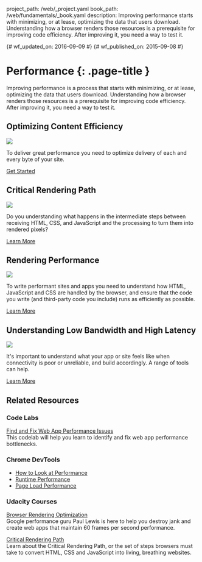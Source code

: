 project_path: /web/_project.yaml
book_path: /web/fundamentals/_book.yaml
description: Improving performance starts with minimizing, or at lease, optimizing the data that users download. Understanding how a browser renders those resources is a prerequisite for improving code efficiency. After improving it, you need a way to test it. 

{# wf_updated_on: 2016-09-09 #}
{# wf_published_on: 2015-09-08 #}

# Performance {: .page-title }

Improving performance is a process that starts with minimizing, or at lease, optimizing the data that users download. Understanding how a browser renders those resources is a prerequisite for improving code efficiency. After improving it, you need a way to test it. 

## Optimizing Content Efficiency

<img src="https://placehold.it/300x200" class="attempt-right">

To deliver great performance you need to optimize delivery of each and every byte of your site.

[Get Started](optimizing-content-efficiency/)

<div style="clear:both;"></div>

## Critical Rendering Path

<img src="https://placehold.it/300x200" class="attempt-right">

Do you understanding what happens in the intermediate steps between receiving HTML, CSS, and JavaScript and the processing to turn them into rendered pixels?

[Learn More](critical-rendering-path/)

<div style="clear:both;"></div>

## Rendering Performance

<img src="https://placehold.it/300x200" class="attempt-right">

To write performant sites and apps you need to understand how HTML, JavaScript and CSS are handled by the browser, and ensure that the code you write (and third-party code you include) runs as efficiently as possible.

[Learn More](rendering/)

<div style="clear:both;"></div>

## Understanding Low Bandwidth and High Latency

<img src="https://placehold.it/300x200" class="attempt-right">

It's important to understand what your app or site feels like when connectivity is poor or unreliable, and build accordingly. A range of tools can help.

[Learn More](poor-connectivity/)

<div style="clear:both;"></div>


## Related Resources

### Code Labs

[Find and Fix Web App Performance Issues](/web/fundamentals/getting-started/codelabs/web-perf/) <br>
This codelab will help you learn to identify and fix web app performance bottlenecks.

### Chrome DevTools

* [How to Look at Performance](/web/tools/chrome-devtools/evaluate-performance/)
* [Runtime Performance](/web/tools/chrome-devtools/rendering-tools/)
* [Page Load Performance](/web/tools/chrome-devtools/network-performance/)


### Udacity Courses

[Browser Rendering Optimization](https://udacity.com/ud860)<br>
Google performance guru Paul Lewis is here to help you destroy jank and create
web apps that maintain 60 frames per second performance.

[Critical Rendering Path](https://udacity.com/ud884)<br>
Learn about the Critical Rendering Path, or the set of steps browsers must take
to convert HTML, CSS and JavaScript into living, breathing websites.

<div style="clear:both;"></div>
